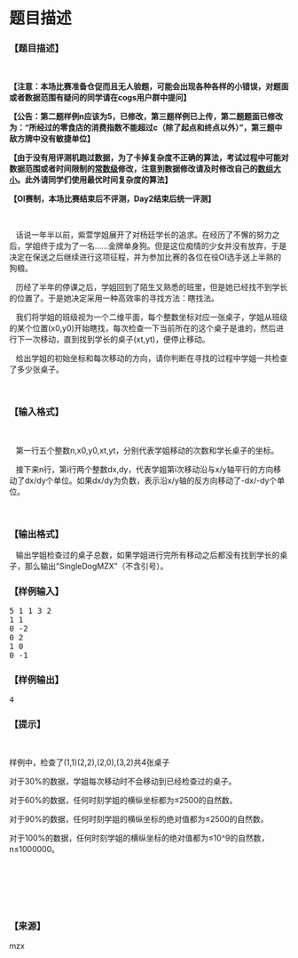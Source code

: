 # 题目描述


<h3>
【题目描述】
</h3>
<p>
<br/>
</p>
<p>
<strong>【注意：本场比赛准备仓促而且无人验题，可能会出现各种各样的小错误，对题面或者数据范围有疑问的同学请在cogs用户群中提问】</strong> 
</p>
<p>
<strong>【公告：第二题样例n应该为5，已修改，第三题样例已上传，第二题题面已修改为：“</strong><strong>所经过的零食店的消费指数不能超过c（除了起点和终点以外）</strong><strong><strong>”，第三题中敌方牌中没有敏捷单位】</strong></strong> 
</p>
<p>
<b>【由于没有用评测机跑过数据，为了卡掉复杂度不正确的算法，考试过程中可能对数据范围或者时间限制的<u>常数级</u>修改，注意到数据修改请及时修改自己的<u>数组大小</u>。此外请同学们使用最优时间复杂度的算法】</b> 
</p>
<p>
<b>【OI赛制，本场比赛结束后不评测，Day2结束后统一评测】</b> 
</p>
<p>
<br/>
</p>
<p>
   话说一年半以前，紫萱学姐展开了对杨廷学长的追求。在经历了不懈的努力之后，学姐终于成为了一名……金牌单身狗。但是这位痴情的少女并没有放弃，于是决定在保送之后继续进行这项征程，并为参加比赛的各位在役OI选手送上半熟的狗粮。
</p>
<p>
   历经了半年的停课之后，学姐回到了陌生又熟悉的班里，但是她已经找不到学长的位置了。于是她决定采用一种高效率的寻找方法：瞎找法。
</p>
<p>
   我们将学姐的班级视为一个二维平面，每个整数坐标对应一张桌子，学姐从班级的某个位置(x0,y0)开始瞎找，每次检查一下当前所在的这个桌子是谁的，然后进行下一次移动，直到找到学长的桌子(xt,yt)，便停止移动。
</p>
<p>
   给出学姐的初始坐标和每次移动的方向，请你判断在寻找的过程中学姐一共检查了多少张桌子。
</p>
<p>
<br/>
</p>
<h3>
【输入格式】
</h3>
<p>
<br/>
</p>
<p>
   第一行五个整数n,x0,y0,xt,yt，分别代表学姐移动的次数和学长桌子的坐标。
</p>
<p>
   接下来n行，第i行两个整数dx,dy，代表学姐第i次移动沿与x/y轴平行的方向移动了dx/dy个单位。如果dx/dy为负数，表示沿x/y轴的反方向移动了-dx/-dy个单位。
</p>
<p>
<br/>
</p>
<h3>
【输出格式】
</h3>
<p>
   输出学姐检查过的桌子总数，如果学姐进行完所有移动之后都没有找到学长的桌子，那么输出“SingleDogMZX”（不含引号）。
</p>
<h3>
【样例输入】
</h3>
<pre>5 1 1 3 2
1 1
0 -2
0 2
1 0
0 -1
</pre>
<h3>
【样例输出】
</h3>
<pre>4
</pre>
<h3>
【提示】
</h3>
<p>
<br/>
</p>
<p>
样例中，检查了(1,1)(2,2),(2,0),(3,2)共4张桌子
</p>
<p>
对于30%的数据，学姐每次移动时不会移动到已经检查过的桌子。
</p>
<p>
对于60%的数据，任何时刻学姐的横纵坐标都为≤2500的自然数。
</p>
<p>
对于90%的数据，任何时刻学姐的横纵坐标的绝对值都为≤2500的自然数。
</p>
<p>
对于100%的数据，任何时刻学姐的横纵坐标的绝对值都为≤10^9的自然数，n≤1000000。
</p>
<p>
<br/>
</p>
<p>
<br/>
</p>
<p>
<br/>
</p>
<h3>
【来源】
</h3>
<p>
mzx
</p>
